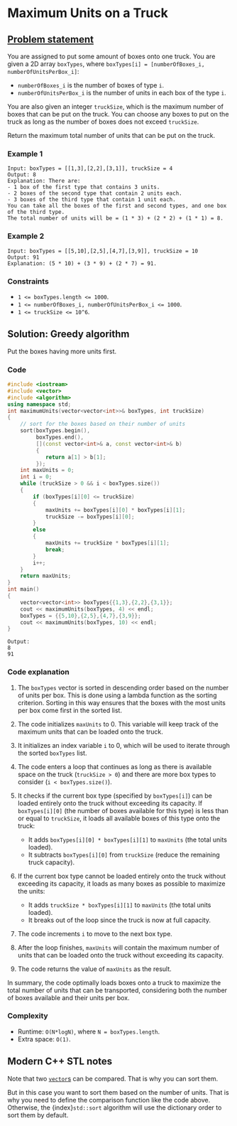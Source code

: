 # Maximum Units on a Truck

## [Problem statement](https://leetcode.com/problems/maximum-units-on-a-truck/)


You are assigned to put some amount of boxes onto one truck. You are given a 2D array `boxTypes`, where `boxTypes[i] = [numberOfBoxes_i, numberOfUnitsPerBox_i]`:

* `numberOfBoxes_i` is the number of boxes of type `i`.
* `numberOfUnitsPerBox_i` is the number of units in each box of the type `i`.

You are also given an integer `truckSize`, which is the maximum number of boxes that can be put on the truck. You can choose any boxes to put on the truck as long as the number of boxes does not exceed `truckSize`.

Return the maximum total number of units that can be put on the truck.

### Example 1
```text
Input: boxTypes = [[1,3],[2,2],[3,1]], truckSize = 4
Output: 8
Explanation: There are:
- 1 box of the first type that contains 3 units.
- 2 boxes of the second type that contain 2 units each.
- 3 boxes of the third type that contain 1 unit each.
You can take all the boxes of the first and second types, and one box of the third type.
The total number of units will be = (1 * 3) + (2 * 2) + (1 * 1) = 8.
```

### Example 2
```text
Input: boxTypes = [[5,10],[2,5],[4,7],[3,9]], truckSize = 10
Output: 91
Explanation: (5 * 10) + (3 * 9) + (2 * 7) = 91.
``` 

### Constraints

* `1 <= boxTypes.length <= 1000`.
* `1 <= numberOfBoxes_i, numberOfUnitsPerBox_i <= 1000`.
* `1 <= truckSize <= 10^6`.

## Solution: Greedy algorithm
Put the boxes having more units first.

### Code
```cpp
#include <iostream>
#include <vector>
#include <algorithm>
using namespace std;
int maximumUnits(vector<vector<int>>& boxTypes, int truckSize) 
{
    // sort for the boxes based on their number of units
    sort(boxTypes.begin(), 
         boxTypes.end(), 
         [](const vector<int>& a, const vector<int>& b) 
         {
            return a[1] > b[1];
         });
    int maxUnits = 0;
    int i = 0;
    while (truckSize > 0 && i < boxTypes.size()) 
    {
        if (boxTypes[i][0] <= truckSize) 
        {
            maxUnits += boxTypes[i][0] * boxTypes[i][1];
            truckSize -= boxTypes[i][0];
        } 
        else 
        {
            maxUnits += truckSize * boxTypes[i][1];
            break;
        }
        i++;
    }
    return maxUnits;
}
int main() 
{
    vector<vector<int>> boxTypes{{1,3},{2,2},{3,1}};
    cout << maximumUnits(boxTypes, 4) << endl;
    boxTypes = {{5,10},{2,5},{4,7},{3,9}};
    cout << maximumUnits(boxTypes, 10) << endl;
}
```
```text
Output:
8
91
```
### Code explanation

1. The `boxTypes` vector is sorted in descending order based on the number of units per box. This is done using a lambda function as the sorting criterion. Sorting in this way ensures that the boxes with the most units per box come first in the sorted list.

2. The code initializes `maxUnits` to 0. This variable will keep track of the maximum units that can be loaded onto the truck.

3. It initializes an index variable `i` to 0, which will be used to iterate through the sorted `boxTypes` list.

4. The code enters a loop that continues as long as there is available space on the truck (`truckSize > 0`) and there are more box types to consider (`i < boxTypes.size()`).

5. It checks if the current box type (specified by `boxTypes[i]`) can be loaded entirely onto the truck without exceeding its capacity. If `boxTypes[i][0]` (the number of boxes available for this type) is less than or equal to `truckSize`, it loads all available boxes of this type onto the truck:
   - It adds `boxTypes[i][0] * boxTypes[i][1]` to `maxUnits` (the total units loaded).
   - It subtracts `boxTypes[i][0]` from `truckSize` (reduce the remaining truck capacity).

6. If the current box type cannot be loaded entirely onto the truck without exceeding its capacity, it loads as many boxes as possible to maximize the units:
   - It adds `truckSize * boxTypes[i][1]` to `maxUnits` (the total units loaded).
   - It breaks out of the loop since the truck is now at full capacity.

7. The code increments `i` to move to the next box type.

8. After the loop finishes, `maxUnits` will contain the maximum number of units that can be loaded onto the truck without exceeding its capacity.

9. The code returns the value of `maxUnits` as the result.

In summary, the code optimally loads boxes onto a truck to maximize the total number of units that can be transported, considering both the number of boxes available and their units per box.

### Complexity
* Runtime: `O(N*logN)`, where `N = boxTypes.length`.
* Extra space: `O(1)`.

## Modern C++ STL notes

Note that two [`vector`s](https://en.cppreference.com/w/cpp/container/vector) can be compared. That is why you can sort them.

But in this case you want to sort them based on the number of units. That is why you need to define the comparison function like the code above. Otherwise, the {index}`std::sort`[](https://en.cppreference.com/w/cpp/algorithm/sort) algorithm will use the dictionary order to sort them by default.  

